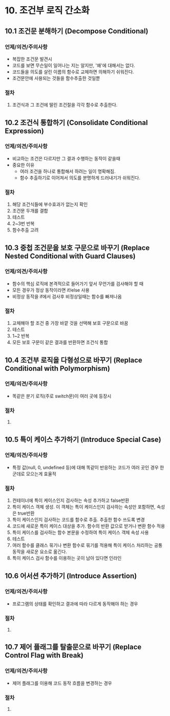 # 10. 조건부 로직 간소화

## 10.1 조건문 분해하기 (Decompose Conditional)

### 언제/의견/주의사항

- 복잡한 조건문 발견시
- 코드를 보면 무슨일이 일어나는 지는 알지만, '왜'에 대해서는 없다.
- 코드들을 의도를 살린 이름의 함수로 교체하면 의해하기 쉬워진다.
- 조건문안에 사용되는 것들을 함수추출한 것일뿐

### 절차

1. 조건식과 그 조건에 딸린 조건절을 각각 함수로 추출한다.

## 10.2 조건식 통합하기 (Consolidate Conditional Expression)

### 언제/의견/주의사항

- 비교하는 조건은 다르지만 그 결과 수행하는 동작이 같을때
- 중요한 이유
  - 여러 조건을 하나로 통합해서 하려는 일이 명확해짐.
  - 함수 추출하기로 이어져서 의도를 분명하게 드러내기가 쉬워진다.

### 절차

1. 해당 조건식들에 부수효과가 없는지 확인
2. 조건문 두개를 결합
3. 테스트
4. 2~3번 반복
5. 함수추출 고려

## 10.3 중첩 조건문을 보호 구문으로 바꾸기 (Replace Nested Conditional with Guard Clauses)

### 언제/의견/주의사항

- 함수의 핵심 로직에 본격적으로 들어가기 앞서 무언가를 검사해야 할 때
- 모든 경우가 정상 동작이라면 if/else 사용
- 비정상 동작을 if에서 검사후 비정상일때는 함수를 빠져나옴

### 절차

1. 교체해야 할 조건 중 가장 바깥 것을 선택해 보호 구문으로 바꿈
2. 테스트
3. 1~2 반복
4. 모든 보호 구문이 같은 결과를 반환하면 조건식 통합

## 10.4 조건부 로직을 다형성으로 바꾸기 (Replace Conditional with Polymorphism)

### 언제/의견/주의사항

- 똑같은 분기 로직(주로 switch문)이 여러 곳에 등장시

### 절차

1.

## 10.5 특이 케이스 추가하기 (Introduce Special Case)

### 언제/의견/주의사항

- 특정 값(null, 0, undefined 등)에 대해 똑같이 반응하는 코드가 여러 곳인 경우 한군데로 모으는게 효율적

### 절차

1. 컨테이너에 특이 케이스인지 검사하는 속성 추가하고 false반환
2. 특이 케이스 객체 생성. 이 객체는 특이 케이스인지 검사하는 속성만 포함하면, 속성은 true반환
3. 특이 케이스인지 검사하는 코드를 함수로 추출. 추출한 함수 쓰도록 변경
4. 코드에 새로운 특이 케이스 대상을 추가. 함수의 반환 값으로 받거나 변환 함수 적용
5. 특이 케이스를 검사하는 함수 본문을 수정하여 특이 케이스 객체 속성 사용
6. 테스트
7. 여러 함수를 클래스 묶기나 변환 함수로 묶기를 적용해 특이 케이스 처리하는 공통 동작을 새로운 요소로 옮긴다.
8. 특이 케이스 검사 함수를 이용하는 곳이 남아 있다면 인라인

## 10.6 어서션 추가하기 (Introduce Assertion)

### 언제/의견/주의사항

- 프로그램의 상태를 확인하고 결과에 따라 다르게 동작해야 하는 경우

### 절차

1.

## 10.7 제어 플래그를 탈출문으로 바꾸기 (Replace Control Flag with Break)

### 언제/의견/주의사항

- 제어 플래그를 이용해 코드 동작 흐름을 변경하는 경우

### 절차

1.
